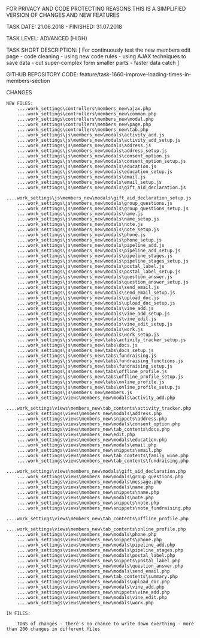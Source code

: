 FOR PRIVACY AND CODE PROTECTING REASONS THIS IS A SIMPLIFIED VERSION OF CHANGES AND NEW FEATURES

TASK DATE: 21.06.2018 - FINISHED: 31.07.2018

TASK LEVEL: ADVANCED (HIGH)

TASK SHORT DESCRIPTION: [
	For continuously test the new members edit page
	- code cleaning
	- using new code rules
	- using AJAX techniques to save data
	- cut super-complex form smaller parts
	- faster data catch 
]

GITHUB REPOSITORY CODE: feature/task-1660-improve-loading-times-in-members-section

CHANGES

	NEW FILES:	
		....work_settings\controllers\members_new\ajax.php
		....work_settings\controllers\members_new\common.php
		....work_settings\controllers\members_new\modal.php
		....work_settings\controllers\members_new\page.php
		....work_settings\controllers\members_new\tab.php
		....work_settings\js\members_new\modals\activity_add.js
		....work_settings\js\members_new\modals\activity_add_setup.js
		....work_settings\js\members_new\modals\address.js
		....work_settings\js\members_new\modals\address_setup.js
		....work_settings\js\members_new\modals\consent_option.js
		....work_settings\js\members_new\modals\consent_option_setup.js
		....work_settings\js\members_new\modals\education.js
		....work_settings\js\members_new\modals\education_setup.js
		....work_settings\js\members_new\modals\email.js
		....work_settings\js\members_new\modals\email_setup.js
		....work_settings\js\members_new\modals\gift_aid_declaration.js
		....work_settings\js\members_new\modals\gift_aid_declaration_setup.js
		....work_settings\js\members_new\modals\group_questions.js
		....work_settings\js\members_new\modals\group_questions_setup.js
		....work_settings\js\members_new\modals\name.js
		....work_settings\js\members_new\modals\name_setup.js
		....work_settings\js\members_new\modals\note.js
		....work_settings\js\members_new\modals\note_setup.js
		....work_settings\js\members_new\modals\phone.js
		....work_settings\js\members_new\modals\phone_setup.js
		....work_settings\js\members_new\modals\pipeline_add.js
		....work_settings\js\members_new\modals\pipeline_add_setup.js
		....work_settings\js\members_new\modals\pipeline_stages.js
		....work_settings\js\members_new\modals\pipeline_stages_setup.js
		....work_settings\js\members_new\modals\postal_label.js
		....work_settings\js\members_new\modals\postal_label_setup.js
		....work_settings\js\members_new\modals\question_answer.js
		....work_settings\js\members_new\modals\question_answer_setup.js
		....work_settings\js\members_new\modals\send_email.js
		....work_settings\js\members_new\modals\send_email_setup.js
		....work_settings\js\members_new\modals\upload_doc.js
		....work_settings\js\members_new\modals\upload_doc_setup.js
		....work_settings\js\members_new\modals\vine_add.js
		....work_settings\js\members_new\modals\vine_add_setup.js
		....work_settings\js\members_new\modals\vine_edit.js
		....work_settings\js\members_new\modals\vine_edit_setup.js
		....work_settings\js\members_new\modals\work.js
		....work_settings\js\members_new\modals\work_setup.js
		....work_settings\js\members_new\tabs\activity_tracker_setup.js
		....work_settings\js\members_new\tabs\docs.js
		....work_settings\js\members_new\tabs\docs_setup.js
		....work_settings\js\members_new\tabs\fundraising.js
		....work_settings\js\members_new\tabs\fundraising_functions.js
		....work_settings\js\members_new\tabs\fundraising_setup.js
		....work_settings\js\members_new\tabs\offline_profile.js
		....work_settings\js\members_new\tabs\offline_profile_setup.js
		....work_settings\js\members_new\tabs\online_profile.js
		....work_settings\js\members_new\tabs\online_profile_setup.js
		....work_settings\js\members_new\members.js
		....work_settings\views\members_new\modals\activity_add.php
		....work_settings\views\members_new\tab_contents\activity_tracker.php
		....work_settings\views\members_new\modals\address.php
		....work_settings\views\members_new\snippets\address.php
		....work_settings\views\members_new\modals\consent_option.php
		....work_settings\views\members_new\tab_contents\docs.php
		....work_settings\views\members_new\edit.php
		....work_settings\views\members_new\modals\education.php
		....work_settings\views\members_new\modals\email.php
		....work_settings\views\members_new\snippets\email.php
		....work_settings\views\members_new\tab_contents\family_wine.php
		....work_settings\views\members_new\tab_contents\fundraising.php
		....work_settings\views\members_new\modals\gift_aid_declaration.php
		....work_settings\views\members_new\modals\group_questions.php
		....work_settings\views\members_new\modals\message.php
		....work_settings\views\members_new\modals\name.php
		....work_settings\views\members_new\snippets\name.php
		....work_settings\views\members_new\modals\note.php
		....work_settings\views\members_new\snippets\note.php
		....work_settings\views\members_new\snippets\note_fundraising.php
		....work_settings\views\members_new\tab_contents\offline_profile.php
		....work_settings\views\members_new\tab_contents\online_profile.php
		....work_settings\views\members_new\modals\phone.php
		....work_settings\views\members_new\snippets\phone.php
		....work_settings\views\members_new\modals\pipeline_add.php
		....work_settings\views\members_new\modals\pipeline_stages.php
		....work_settings\views\members_new\modals\postal_label.php
		....work_settings\views\members_new\snippets\postal_label.php
		....work_settings\views\members_new\modals\question_answer.php
		....work_settings\views\members_new\modals\send_email.php
		....work_settings\views\members_new\tab_contents\summary.php
		....work_settings\views\members_new\modals\upload_doc.php
		....work_settings\views\members_new\modals\vine_add.php
		....work_settings\views\members_new\snippets\vine_add.php
		....work_settings\views\members_new\modals\vine_edit.php
		....work_settings\views\members_new\modals\work.php
		
	IN FILES: 
		
		TONS of changes - there's no chance to write down everthing - more than 200 changes in different files
		
